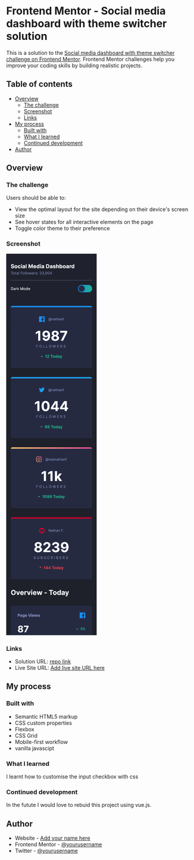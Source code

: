 # Frontend Mentor - Social media dashboard with theme switcher solution

This is a solution to the [Social media dashboard with theme switcher challenge on Frontend Mentor](https://www.frontendmentor.io/challenges/social-media-dashboard-with-theme-switcher-6oY8ozp_H). Frontend Mentor challenges help you improve your coding skills by building realistic projects. 

## Table of contents

- [Overview](#overview)
  - [The challenge](#the-challenge)
  - [Screenshot](#screenshot)
  - [Links](#links)
- [My process](#my-process)
  - [Built with](#built-with)
  - [What I learned](#what-i-learned)
  - [Continued development](#continued-development)
- [Author](#author)



## Overview

### The challenge

Users should be able to:

- View the optimal layout for the site depending on their device's screen size
- See hover states for all interactive elements on the page
- Toggle color theme to their preference

### Screenshot

![mobile preview](./screen-shot.png)


### Links

- Solution URL: [repo link](https://github.com/alfredthompsonOvie/social-media-dashboard-with-theme-switcher)
- Live Site URL: [Add live site URL here](https://eivo-social-media-dashboard-with-theme-switcher.netlify.app)

## My process

### Built with

- Semantic HTML5 markup
- CSS custom properties
- Flexbox
- CSS Grid
- Mobile-first workflow
- vanilla javascipt

### What I learned

I learnt how to customise the input checkbox with css


### Continued development

In the futute I would love to rebuid this project using vue.js. 

## Author

- Website - [Add your name here](https://www.your-site.com)
- Frontend Mentor - [@yourusername](https://www.frontendmentor.io/profile/yourusername)
- Twitter - [@yourusername](https://www.twitter.com/yourusername)

